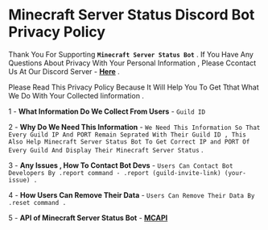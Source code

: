 # Minecraft Server Status Discord Bot Privacy Policy

Thank You For Supporting **`Minecraft Server Status Bot`** . If You Have Any Questions About Privacy With Your Personal Information , Please Ccontact Us At Our Discord Server - **[Here](https://discord.gg/EtCsyts)** .

Please Read This Privacy Policy Because It Will Help You To Get Tthat What We Do With Your Collected Iinformation .

1 - **What Information Do We Collect From Users** - `Guild ID`

2 - **Why Do We Need This Information** - `We Need This Information So That Every Guild IP And PORT Remain Seprated With Their Guild ID , This Also Help Minecraft Server Status Bot To Get Correct IP and PORT Of Every Guild And Display Their Minecraft Server Status` .

3 - **Any Issues , How To Contact Bot Devs** - `Users Can Contact Bot Developers By .report command - .report (guild-invite-link) (your-issue) . `

4 - **How Users Can Remove Their Data** - `Users Can Remove Their Data By .reset command .`

5 - **API of Minecraft Server Status Bot** - **[MCAPI](http://mcapi.us)**
